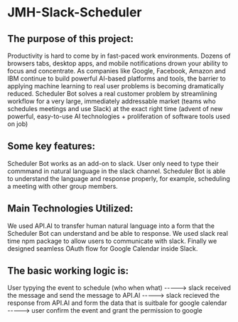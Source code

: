 # JMH-Slack-Scheduler 



## The purpose of this project:

Productivity is hard to come by in fast-paced work environments.
Dozens of browsers tabs, desktop apps, and mobile notifications drown your ability to focus and concentrate. 
As companies like Google, Facebook, Amazon and IBM continue to build powerful AI-based platforms and tools, the barrier to applying machine learning to real user problems is becoming dramatically reduced. 
Scheduler Bot solves a real customer problem by streamlining workflow for a very large, immediately addressable market (teams who schedules meetings and use Slack) at the exact right time (advent of new powerful, easy-to-use AI technologies + proliferation of software tools used on job)


## Some key features:

Scheduler Bot works as an add-on to slack. User only need to type their commmand in natural language in the slack channel.
Scheduler Bot is able to understand the language and response properly, for example, scheduling a meeting with other group members.

## Main Technologies Utilized:

We used API.AI to transfer human natural language into a form that the Scheduler Bot can understand and be able to response.
We used slack real time npm package to allow users to communicate with slack.
Finally we designed seamless OAuth flow for Google Calendar inside Slack.

## The basic working logic is: 

User typying the event to schedule (who when what) -----> slack received the message and send the message to API.AI 
-----> slack recieved the response from API.AI and form the data that is suitbale for google calendar -----> user confirm the event and grant the permission to google 
 
